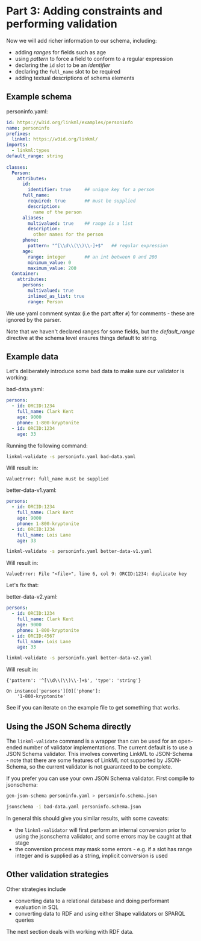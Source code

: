 # Part 3: Adding constraints and performing validation

Now we will add richer information to our schema, including:

 - adding *range*s for fields such as age
 - using *pattern* to force a field to conform to a regular expression
 - declaring the `id` slot to be an *identifier*
 - declaring the `full_name` slot to be required
 - adding textual descriptions of schema elements

## Example schema

personinfo.yaml:

```yaml
id: https://w3id.org/linkml/examples/personinfo
name: personinfo
prefixes:
  linkml: https://w3id.org/linkml/
imports:
  - linkml:types
default_range: string
  
classes:
  Person:
    attributes:
      id:
        identifier: true     ## unique key for a person
      full_name:
        required: true       ## must be supplied
        description:
          name of the person
      aliases:
        multivalued: true    ## range is a list
        description:
          other names for the person
      phone:
        pattern: "^[\\d\\(\\)\\-]+$"   ## regular expression
      age:
        range: integer       ## an int between 0 and 200
        minimum_value: 0
        maximum_value: 200
  Container:
    attributes:
      persons:
        multivalued: true
        inlined_as_list: true
        range: Person
```

We use yaml comment syntax (i.e the part after `#`) for comments - these are ignored by the parser.

Note that we haven't declared ranges for some fields, but the *default_range* directive at the schema level ensures things default to string.

## Example data

Let's deliberately introduce some bad data to make sure our validator is working:

bad-data.yaml:

```yaml
persons:
  - id: ORCID:1234
    full_name: Clark Kent
    age: 9000
    phone: 1-800-kryptonite
  - id: ORCID:1234
    age: 33
```

Running the following command:

<!-- FAIL -->
```bash
linkml-validate -s personinfo.yaml bad-data.yaml
```

Will result in:

```
ValueError: full_name must be supplied
```

better-data-v1.yaml:

```yaml
persons:
  - id: ORCID:1234
    full_name: Clark Kent
    age: 9000
    phone: 1-800-kryptonite
  - id: ORCID:1234
    full_name: Lois Lane
    age: 33
```

<!-- FAIL -->
```bash
linkml-validate -s personinfo.yaml better-data-v1.yaml
```

Will result in:

```
ValueError: File "<file>", line 6, col 9: ORCID:1234: duplicate key
```

Let's fix that:

better-data-v2.yaml:

```yaml
persons:
  - id: ORCID:1234
    full_name: Clark Kent
    age: 9000
    phone: 1-800-kryptonite
  - id: ORCID:4567
    full_name: Lois Lane
    age: 33
```

<!-- FAIL -->
```bash
linkml-validate -s personinfo.yaml better-data-v2.yaml
```

Will result in:

```
{'pattern': '^[\\d\\(\\)\\-]+$', 'type': 'string'}

On instance['persons'][0]['phone']:
    '1-800-kryptonite'
```

See if you can iterate on the example file to get something that works.

## Using the JSON Schema directly

The `linkml-validate` command is a wrapper than can be used for an
open-ended number of validator implementations. The current default is
to use a JSON Schema validator. This involves converting LinkML to
JSON-Schema - note that there are some features of LinkML not
supported by JSON-Schema, so the current validator is not guaranteed
to be complete.

If you prefer you can use your own JSON Schema validator. First compile to jsonschema:

```bash
gen-json-schema personinfo.yaml > personinfo.schema.json
```

<!-- FAIL -->
```bash
jsonschema -i bad-data.yaml personinfo.schema.json
```

In general this should give you similar results, with some caveats:

 - the `linkml-validator` will first perform an internal conversion prior to using the jsonschema validator, and some errors may be caught at that stage
 - the conversion process may mask some errors - e.g. if a slot has range integer and is supplied as a string, implicit conversion is used

## Other validation strategies

Other strategies include

 - converting data to a relational database and doing performant evaluation in SQL
 - converting data to RDF and using either Shape validators or SPARQL queries

The next section deals with working with RDF data.

